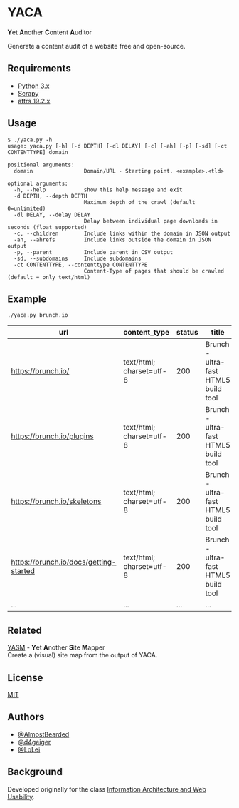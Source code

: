 # YACA
**Y**et **A**nother **C**ontent **A**uditor

Generate a content audit of a website free and open-source.

## Requirements
* [Python 3.x](https://www.python.org/)
* [Scrapy](https://scrapy.org/)
* [attrs 19.2.x](https://www.attrs.org/)

## Usage
```
$ ./yaca.py -h
usage: yaca.py [-h] [-d DEPTH] [-dl DELAY] [-c] [-ah] [-p] [-sd] [-ct CONTENTTYPE] domain

positional arguments:
  domain                Domain/URL - Starting point. <example>.<tld>

optional arguments:
  -h, --help            show this help message and exit
  -d DEPTH, --depth DEPTH
                        Maximum depth of the crawl (default 0=unlimited)
  -dl DELAY, --delay DELAY
                        Delay between individual page downloads in seconds (float supported)
  -c, --children        Include links within the domain in JSON output
  -ah, --ahrefs         Include links outside the domain in JSON output
  -p, --parent          Include parent in CSV output
  -sd, --subdomains     Include subdomains
  -ct CONTENTTYPE, --contenttype CONTENTTYPE
                        Content-Type of pages that should be crawled (default = only text/html)
```

## Example
`./yaca.py brunch.io`

| url                                    | content_type             | status | title                                | h1                                    |
|----------------------------------------|--------------------------|--------|--------------------------------------|---------------------------------------|
| https://brunch.io/                     | text/html; charset=utf-8 | 200    | Brunch - ultra-fast HTML5 build tool | Seeing your build tool in nightmares? |
| https://brunch.io/plugins              | text/html; charset=utf-8 | 200    | Brunch - ultra-fast HTML5 build tool | Plugins                               |
| https://brunch.io/skeletons            | text/html; charset=utf-8 | 200    | Brunch - ultra-fast HTML5 build tool | Skeletons                             |
| https://brunch.io/docs/getting-started | text/html; charset=utf-8 | 200    | Brunch - ultra-fast HTML5 build tool | Brunch: Getting started               |
| ...                                    | ...                      | ...    | ...                                  | ...                                   |

## Related
[YASM](https://github.com/LoLei/yasm) - **Y**et **A**nother **S**ite **M**apper  
Create a (visual) site map from the output of YACA.

## License
[MIT](https://github.com/LoLei/YACA/blob/master/LICENSE)

## Authors
* [@AlmostBearded](https://github.com/AlmostBearded)
* [@d4geiger](https://github.com/d4geiger)
* [@LoLei](https://github.com/LoLei)

## Background
Developed originally for the class [Information Architecture and Web Usability](https://courses.isds.tugraz.at/iaweb/).

